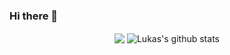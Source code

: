 ### Hi there 👋

<!--
**luskasouza/luskasouza** is a ✨ _special_ ✨ repository because its `README.md` (this file) appears on your GitHub profile.

Here are some ideas to get you started:

- 🔭 I’m currently working on ...
- 🌱 I’m currently learning ...
- 👯 I’m looking to collaborate on ...
- 🤔 I’m looking for help with ...
- 💬 Ask me about ...
- 📫 How to reach me: ...
- 😄 Pronouns: ...
- ⚡ Fun fact: ...
-->

<p align="center">
  <img align="center" src="https://github-readme-stats.vercel.app/api/top-langs/?username=luskasouza&theme-radical&hile_langs_below=1&layout-compact"/>
 <img align="center" src="https://github-readme-stats.vercel.app/api/top-langs/?username=luskasouza&show_icons=true&theme=radical&line_heigh=21" alt="Lukas's github stats"/>
</p>

